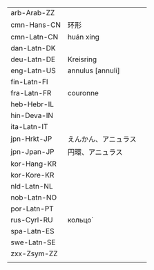 | | | |
|-|-|-|
| arb-Arab-ZZ |  |  |
| cmn-Hans-CN | 环形 |  |
| cmn-Latn-CN | huán xíng |  |
| dan-Latn-DK |  |  |
| deu-Latn-DE | Kreisring |  |
| eng-Latn-US | annulus [annuli] |  |
| fin-Latn-FI |  |  |
| fra-Latn-FR | couronne |  |
| heb-Hebr-IL |  |  |
| hin-Deva-IN |  |  |
| ita-Latn-IT |  |  |
| jpn-Hrkt-JP | えんかん、アニュラス |  |
| jpn-Jpan-JP | 円環、アニュラス |  |
| kor-Hang-KR |  |  |
| kor-Kore-KR |  |  |
| nld-Latn-NL |  |  |
| nob-Latn-NO |  |  |
| por-Latn-PT |  |  |
| rus-Cyrl-RU | кольцо́ |  |
| spa-Latn-ES |  |  |
| swe-Latn-SE |  |  |
| zxx-Zsym-ZZ |  |  |
|  |  |  |